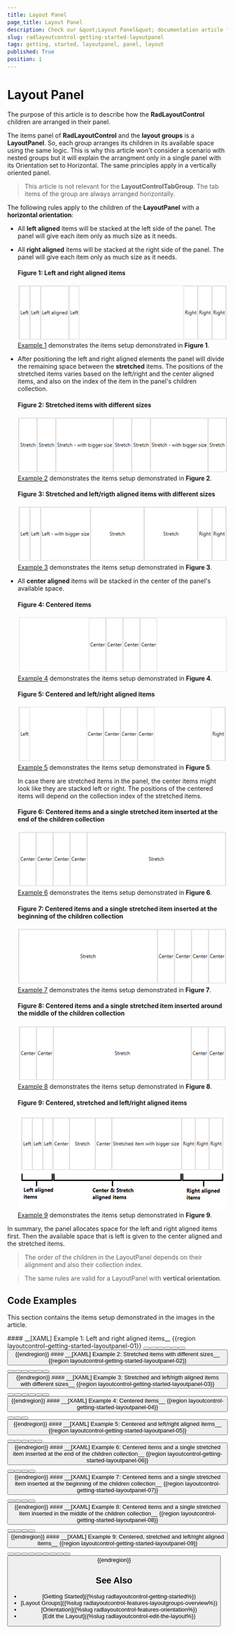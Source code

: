 ```yaml
---
title: Layout Panel
page_title: Layout Panel
description: Check our &quot;Layout Panel&quot; documentation article for the RadLayoutControl {{ site.framework_name }} control.
slug: radlayoutcontrol-getting-started-layoutpanel
tags: getting, started, layoutpanel, panel, layout
published: True
position: 1
---
```


# Layout Panel

The purpose of this article is to describe how the __RadLayoutControl__ children are arranged in their panel.

The items panel of __RadLayoutControl__ and the __layout groups__ is a __LayoutPanel__. So, each group arranges its children in its available space using the same logic. This is why this article won't consider a scenario with nested groups but it will explain the arrangment only in a single panel with its Orientation set to Horizontal. The same principles apply in a vertically oriented panel.

> This article is not relevant for the __LayoutControlTabGroup__. The tab items of the group are always arranged horizontally.

The following rules apply to the children of the __LayoutPanel__ with a __horizontal orientation__:

* All __left aligned__ items will be stacked at the left side of the panel. The panel will give each item only as much size as it needs.

* All __right aligned__ items will be stacked at the right side of the panel. The panel will give each item only as much size as it needs.

	#### __Figure 1: Left and right aligned items__
	![WPF RadLayoutControl Left and right aligned items](images/layoutcontrol-getting-started-layoutpanel-01.png)  
	[Example 1](#example-01) demonstrates the items setup demonstrated in __Figure 1__.	
	
* After positioning the left and right aligned elements the panel will divide the remaining space between the __stretched__ items. The positions of the stretched items varies based on the left/right and the center aligned items, and also on the index  of the item in the panel's children collection.

	#### __Figure 2: Stretched items with different sizes__  
	![WPF RadLayoutControl Stretched items with different sizes](images/layoutcontrol-getting-started-layoutpanel-02.png)  
	[Example 2](#example-02) demonstrates the items setup demonstrated in __Figure 2__.	
	
	#### __Figure 3: Stretched and left/rigth aligned items with different sizes__  
	![WPF RadLayoutControl Stretched and left/rigth aligned items with different sizes](images/layoutcontrol-getting-started-layoutpanel-03.png)  
	[Example 3](#example-03) demonstrates the items setup demonstrated in __Figure 3__.	

* All __center aligned__ items will be stacked in the center of the panel's available space. 
	
	#### __Figure 4: Centered items__  
	![WPF RadLayoutControl Centered items](images/layoutcontrol-getting-started-layoutpanel-04.png)  
	[Example 4](#example-04) demonstrates the items setup demonstrated in __Figure 4__.	
	
	#### __Figure 5: Centered and left/right aligned items__  
	![WPF RadLayoutControl Centered and left/right aligned items](images/layoutcontrol-getting-started-layoutpanel-05.png)  
	[Example 5](#example-05) demonstrates the items setup demonstrated in __Figure 5__.	
	
	In case there are stretched items in the panel, the center items might look like they are stacked left or right. The positions of the centered items will depend on the collection index of the stretched items.
	
	#### __Figure 6: Centered items and a single stretched item inserted at the end of the children collection__  
	![WPF RadLayoutControl Centered items and a single stretched item inserted at the end of the children collection](images/layoutcontrol-getting-started-layoutpanel-06.png)  
	[Example 6](#example-06) demonstrates the items setup demonstrated in __Figure 6__.	
	
	#### __Figure 7: Centered items and a single stretched item inserted at the beginning of the children collection__  
	![WPF RadLayoutControl Centered items and a single stretched item inserted at the beginning of the children collection](images/layoutcontrol-getting-started-layoutpanel-07.png)  
	[Example 7](#example-07) demonstrates the items setup demonstrated in __Figure 7__.	
	
	#### __Figure 8: Centered items and a single stretched item inserted around the middle of the children collection__  
	![WPF RadLayoutControl Centered items and a single stretched item inserted around the middle of the children collection](images/layoutcontrol-getting-started-layoutpanel-08.png)  
	[Example 8](#example-08) demonstrates the items setup demonstrated in __Figure 8__.	
	
	#### __Figure 9: Centered, stretched and left/right aligned items__  
	![WPF RadLayoutControl Centered, stretched and left/right aligned items](images/layoutcontrol-getting-started-layoutpanel-09.png)  
	[Example 9](#example-09) demonstrates the items setup demonstrated in __Figure 9__.	

In summary, the panel allocates space for the left and right aligned items first. Then the available space that is left is given to the center aligned and the stretched items.
	
> The order of the children in the LayoutPanel depends on their alignment and also their collection index.

<!-- -->

> The same rules are valid for a LayoutPanel with __vertical orientation__.

## Code Examples

This section contains the items setup demonstrated in the images in the article.

<span id="example-01" />
#### __[XAML] Example 1: Left and right aligned items__ 
{{region layoutcontrol-getting-started-layoutpanel-01}}
	<telerik:RadLayoutControl>
		<Button Content="Left" HorizontalAlignment="Left" />
		<Button Content="Left" HorizontalAlignment="Left" />
		<Button Content="Left" HorizontalAlignment="Left" />
		<Button Content="Left aligned" HorizontalAlignment="Left" />
		<Button Content="Right" HorizontalAlignment="Right" />
		<Button Content="Right" HorizontalAlignment="Right" />
		<Button Content="Right" HorizontalAlignment="Right" />
	</telerik:RadLayoutControl>
{{endregion}}

<span id="example-02" />
#### __[XAML] Example 2: Stretched items with different sizes__
{{region layoutcontrol-getting-started-layoutpanel-02}}
	<telerik:RadLayoutControl>
		<Button Content="Stretch" HorizontalAlignment="Stretch" />
		<Button Content="Stretch" HorizontalAlignment="Stretch" />
		<Button Content="Stretch - with bigger size" HorizontalAlignment="Stretch" />
		<Button Content="Stretch" HorizontalAlignment="Stretch" />
		<Button Content="Stretch" HorizontalAlignment="Stretch" />
		<Button Content="Stretch - with bigger size" HorizontalAlignment="Stretch" />
		<Button Content="Stretch" HorizontalAlignment="Stretch" />
	</telerik:RadLayoutControl>
{{endregion}}

<span id="example-03" />
#### __[XAML] Example 3: Stretched and left/rigth aligned items with different sizes__ 
{{region layoutcontrol-getting-started-layoutpanel-03}}
	<telerik:RadLayoutControl>
		<Button Content="Left" HorizontalAlignment="Left" />
		<Button Content="Left" HorizontalAlignment="Left" />
		<Button Content="Left - with bigger size" HorizontalAlignment="Left" />
		<Button Content="Stretch" HorizontalAlignment="Stretch" />
		<Button Content="Stretch" HorizontalAlignment="Stretch" />
		<Button Content="Right" HorizontalAlignment="Right" />
		<Button Content="Right" HorizontalAlignment="Right" />
	</telerik:RadLayoutControl>
{{endregion}}

<span id="example-04" />	
#### __[XAML] Example 4: Centered items__ 
{{region layoutcontrol-getting-started-layoutpanel-04}}
	<telerik:RadLayoutControl>
		<Button Content="Center" HorizontalAlignment="Center" />
		<Button Content="Center" HorizontalAlignment="Center" />
		<Button Content="Center" HorizontalAlignment="Center" />
		<Button Content="Center" HorizontalAlignment="Center" />
	</telerik:RadLayoutControl>
{{endregion}}
		
<span id="example-05" />
#### __[XAML] Example 5: Centered and left/right aligned items__ 
{{region layoutcontrol-getting-started-layoutpanel-05}}
	<telerik:RadLayoutControl>
		<Button Content="Left" HorizontalAlignment="Left" />
		<Button Content="Right" HorizontalAlignment="Right" />
		<Button Content="Center" HorizontalAlignment="Center" />
		<Button Content="Center" HorizontalAlignment="Center" />
		<Button Content="Center" HorizontalAlignment="Center" />
		<Button Content="Center" HorizontalAlignment="Center" />
	</telerik:RadLayoutControl>
{{endregion}}

<span id="example-06" />	
#### __[XAML] Example 6: Centered items and a single stretched item inserted at the end of the children collection__ 
{{region layoutcontrol-getting-started-layoutpanel-06}}
	<telerik:RadLayoutControl>
		<Button Content="Center" HorizontalAlignment="Center" />
		<Button Content="Center" HorizontalAlignment="Center" />
		<Button Content="Center" HorizontalAlignment="Center" />
		<Button Content="Center" HorizontalAlignment="Center" />
		<Button Content="Stretch" HorizontalAlignment="Stretch" />
	</telerik:RadLayoutControl>
{{endregion}}

<span id="example-07" />	
#### __[XAML] Example 7: Centered items and a single stretched item inserted at the beginning of the children collection__ 
{{region layoutcontrol-getting-started-layoutpanel-07}}
	<telerik:RadLayoutControl>		
		<Button Content="Stretch" HorizontalAlignment="Stretch" />
		<Button Content="Center" HorizontalAlignment="Center" />
		<Button Content="Center" HorizontalAlignment="Center" />
		<Button Content="Center" HorizontalAlignment="Center" />		
		<Button Content="Center" HorizontalAlignment="Center" />
	</telerik:RadLayoutControl>	
{{endregion}}

<span id="example-08" />
#### __[XAML] Example 8: Centered items and a single stretched item inserted in the middle of the children collection__ 
{{region layoutcontrol-getting-started-layoutpanel-08}}
	<telerik:RadLayoutControl>		
		<Button Content="Center" HorizontalAlignment="Center" />
		<Button Content="Center" HorizontalAlignment="Center" />
		<Button Content="Stretch" HorizontalAlignment="Stretch" />
		<Button Content="Center" HorizontalAlignment="Center" />		
		<Button Content="Center" HorizontalAlignment="Center" />
	</telerik:RadLayoutControl>
{{endregion}}

<span id="example-09" />	
#### __[XAML] Example 9: Centered, stretched and left/right aligned items__ 
{{region layoutcontrol-getting-started-layoutpanel-09}}
	<telerik:RadLayoutControl>
		<Button Content="Left" HorizontalAlignment="Left" />
		<Button Content="Left" HorizontalAlignment="Left" />
		<Button Content="Left" HorizontalAlignment="Left" />
		<Button Content="Right" HorizontalAlignment="Right" />
		<Button Content="Right" HorizontalAlignment="Right" />
		<Button Content="Right" HorizontalAlignment="Right" />
		<Button Content="Center" HorizontalAlignment="Center" />
		<Button Content="Stretch" HorizontalAlignment="Stretch" />
		<Button Content="Center" HorizontalAlignment="Center" />
		<Button Content="Stretched item with bigger size" HorizontalAlignment="Stretch" />
	</telerik:RadLayoutControl>
{{endregion}}

## See Also
* [Getting Started]({%slug radlayoutcontrol-getting-started%})
* [Layout Groups]({%slug radlayoutcontrol-features-layoutgroups-overview%})
* [Orientation]({%slug radlayoutcontrol-features-orientation%})
* [Edit the Layout]({%slug radlayoutcontrol-edit-the-layout%})
